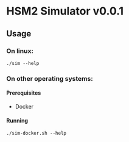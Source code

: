 # HSM2 Simulator v0.0.1

## Usage


### On linux:

```
./sim --help
```

### On other operating systems:

#### Prerequisites

- Docker

#### Running

```
./sim-docker.sh --help
```

